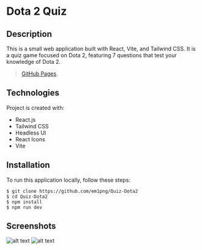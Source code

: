 # Dota 2 Quiz

## Description
This is a small web application built with React, Vite, and Tailwind CSS. It is a quiz game focused on Dota 2, featuring 7 questions that test your knowledge of Dota 2.

> [GitHub Pages](https://em1png.github.io/Quiz-Dota2/).

## Technologies
Project is created with:
* React.js
* Tailwind CSS
* Headless UI
* React Icons
* Vite

## Installation
To run this application locally, follow these steps:

```
$ git clone https://github.com/em1png/Quiz-Dota2
$ cd Quiz-Dota2
$ npm install
$ npm run dev
```

## Screenshots
![alt text](https://i.imgur.com/gfJSfyC.png)
![alt text](https://i.imgur.com/YMzwMTp.png)
